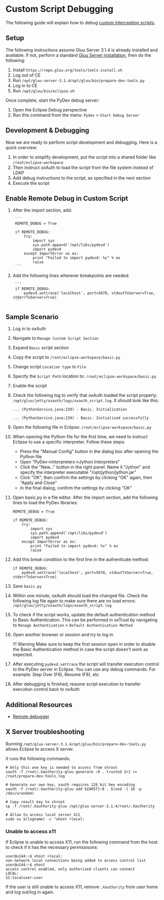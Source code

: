 # Custom Script Debugging
The following guide will explain how to debug [custom interception scripts](../admin-guide/custom-script.md). 

## Setup

The following instructions assume Gluu Server 3.1.4 is already installed and available. If not, perform a standard [Gluu Server installation](../installation-guide/index.md), then do the following: 

1. Install `https://repo.gluu.org/tools/tools-install.sh`
1. Log out of CE
1. Run `/opt/gluu-server-3.1.4/opt/gluu/bin/prepare-dev-tools.py`
1. Log in to CE
1. Run `/opt/gluu/bin/eclipse.sh`

Once complete, start the PyDev debug server:

1. Open the Eclipse Debug perspective   
1. Run this command from the menu: `Pydev` > `Start Debug Server`

## Development & Debugging

Now we are ready to perform script development and debugging. Here is a quick overview:

1. In order to simplify development, put the script into a shared folder like `/root/eclipse-workspace`
1. Then instruct oxAuth to load the script from the file system *instead* of LDAP
1. Add debug instructions to the script, as specified in the next section
1. Execute the script

## Enable Remote Debug in Custom Script

1. After the import section, add:   
  
        ```
        REMOTE_DEBUG = True
  
        if REMOTE_DEBUG:
            try:
                import sys
                sys.path.append('/opt/libs/pydevd')
                import pydevd
            except ImportError as ex:
                print "Failed to import pydevd: %s" % ex
                raise
        ```     
      
1. Add the following lines wherever breakpoints are needed:   
  
        ```
        if REMOTE_DEBUG:
            pydevd.settrace('localhost', port=5678, stdoutToServer=True, stderrToServer=True)
        ```

## Sample Scenario

1. Log in to oxAuth 
1. Navigate to `Manage Custom Script Section`  
1. Expand `Basic` script section  
1. Copy the script to `/root/eclipse-workspace/basic.py`  
1. Change script `Location type` to `File`  
1. Specify the `Script Path` location to: `/root/eclipse-workspace/basic.py`  
1. Enable the script  
1. Check the following log to verify that oxAuth loaded the script properly: `/opt/gluu/jetty/oxauth/logs/oxauth_script.log`. It should look like this:    

    ```
    ... (PythonService.java:239) - Basic. Initialization

    ... (PythonService.java:239) - Basic. Initialized successfully
   
    ```

1. Open the following file in Eclipse: `/root/eclipse-workspace/basic.py` 
1. When opening the Python file for the first time, we need to instruct Eclipse to use a specific interpreter. Follow these steps:
  
    - Press the "Manual Config" button in the dialog box after opening the Python file
    - Open "PyDev->Interpreters->Jython Interpreters"
    - Click the "New..." button in the right panel. Name it "Jython" and specify the interpreter executable "/opt/jython/jython.jar"
    - Click "OK", then confirm the settings by clicking "OK" again, then "Apply and Close"
    - In the final dialog, confirm the settings by clicking "OK"

1. Open basic.py in a file editor. After the import section, add the following lines to load the PyDev libraries:

    ```
    REMOTE_DEBUG = True

    if REMOTE_DEBUG:
        try:
            import sys
            sys.path.append('/opt/libs/pydevd')
            import pydevd
        except ImportError as ex:
            print "Failed to import pydevd: %s" % ex
            raise
    ```

1. Add this break condition to the first line in the authenticate method:

    ```
    if REMOTE_DEBUG:
        pydevd.settrace('localhost', port=5678, stdoutToServer=True, stderrToServer=True)

    ```

1. Save `basic.py`   
1. Within one minute, oxAuth should load the changed file. Check the following log file again to make sure there are no load errors: `/opt/gluu/jetty/oxauth/logs/oxauth_script.log`    
1. To check if the script works, update the default authentication method to Basic Authentication. This can be performed in oxTrust by navigating to `Manage Authentication` > `Default Authentication Method`   
1. Open another browser or session and try to log in 
    
    !!! Warning
    Make sure to keep the first session open in order to disable the Basic Authentication method in case the script doesn't work as expected.        
    
1. After executing `pydevd.settrace` the script will transfer execution control to the PyDev server in Eclipse. You can use any debug commands. For example: Step Over (F6), Resume (F8), etc     
1. After debugging is finished, resume script execution to transfer execution control back to oxAuth

## Additional Resources
- [Remote debugger](http://www.pydev.org/manual_adv_remote_debugger.html)

## X Server troubleshooting
Running `/opt/gluu-server-3.1.4/opt/gluu/bin/prepare-dev-tools.py` allows Eclipse to access X server. 

It runs the following commands:

```
# Only this one key is needed to access from chroot 
xauth -f /root/.Xauthority-gluu generate :0 . trusted 2>1 >> /root/prepare-dev-tools.log

# Generate our own key, xauth requires 128 bit hex encoding
xauth -f /root/.Xauthority-gluu add ${HOST}:0 . $(xxd -l 16 -p /dev/urandom)

# Copy result key to chroot
cp -f /root/.Xauthority-gluu /opt/gluu-server-3.1.4/root/.Xauthority

# Allow to access local server X11   
sudo su $(logname) -c "xhost +local:
```

### Unable to access x11

If Eclipse is unable to access X11, run the following command from the host to check if it has the necessary permissisons:

```
user@u144:~$ xhost +local:
non-network local connections being added to access control list
user@u144:~$ xhost 
access control enabled, only authorized clients can connect
LOCAL:
SI:localuser:user
```

If the user is still unable to access X11, remove `.Xauthority` from user home and log out/log in again.
